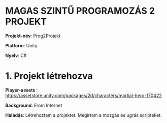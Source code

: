 # MAGAS SZINTŰ PROGRAMOZÁS 2 PROJEKT

**Projekt-név**:  Prog2Projekt

**Platform**: Unity

**Nyelv**: C#

# 1. Projekt létrehozva

**Player-assets** : https://assetstore.unity.com/packages/2d/characters/martial-hero-170422

**Background**: From Internet

**Haladás**: Létrehoztam a projektet. Megírtam a mozgás és ugrás scripteket. 

